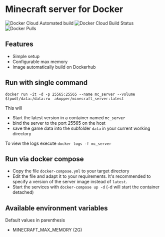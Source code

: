 # Minecraft server for Docker

![Docker Cloud Automated build](https://img.shields.io/docker/cloud/automated/akopper/minecraft_server)
![Docker Cloud Build Status](https://img.shields.io/docker/cloud/build/akopper/minecraft_server)
![Docker Pulls](https://img.shields.io/docker/pulls/akopper/minecraft_server)

## Features
* Simple setup
* Configurable max memory
* Image automatically build on Dockerhub

## Run with single command
`docker run -it -d -p 25565:25565 --name mc_server --volume $(pwd)/data:/data:rw  akopper/minecraft_server:latest`

This will 
* Start the latest version in a container named `mc_server`
* bind the server to the port 25565 on the host
* save the game data into the subfolder `data` in your current working directory

To view the logs execute `docker logs -f mc_server`

## Run via docker compose

* Copy the file `docker-compose.yml` to your target directory 
* Edit the file and adapt it to your requirements. It's recommended to specify a version of the server image instead of `latest`.
* Start the services with `docker-compose up -d` (-d will start the container detached)

## Available environment variables 
Default values in parenthesis
* MINECRAFT_MAX_MEMORY (2G)